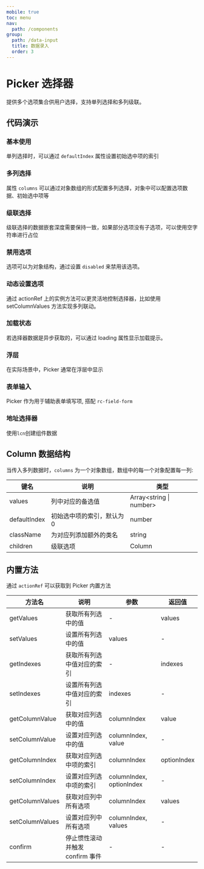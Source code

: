 ```yaml
---
mobile: true
toc: menu
nav:
  path: /components
group:
  path: /data-input
  title: 数据录入
  order: 3
---
```


# Picker 选择器

提供多个选项集合供用户选择，支持单列选择和多列级联。

## 代码演示


### 基本使用

单列选择时，可以通过 `defaultIndex` 属性设置初始选中项的索引

<code src="./demo/demo1.tsx"></code>


### 多列选择

属性 `columns` 可以通过对象数组的形式配置多列选择，对象中可以配置选项数据、初始选中项等

<code src="./demo/demo2.tsx"></code>

### 级联选择

级联选择的数据嵌套深度需要保持一致，如果部分选项没有子选项，可以使用空字符串进行占位


<code src="./demo/demo3.tsx"></code>

### 禁用选项

选项可以为对象结构，通过设置 `disabled` 来禁用该选项。

<code src="./demo/demo4.tsx"></code>

### 动态设置选项

通过 actionRef 上的实例方法可以更灵活地控制选择器，比如使用 setColumnValues 方法实现多列联动。

<code src="./demo/demo5.tsx"></code>

### 加载状态

若选择器数据是异步获取的，可以通过 loading 属性显示加载提示。

<code src="./demo/demo6.tsx"></code>

### 浮层

在实际场景中，Picker 通常在浮层中显示

<code src="./demo/demo7.tsx"></code>

### 表单输入

Picker 作为用于辅助表单填写项, 搭配 `rc-field-form`

<code src="./demo/demo9.tsx"></code>

### 地址选择器

使用`lcn`创建组件数据

<code src="./demo/demo8.tsx"></code>

<API src="./Picker.tsx" props="actionRef|columns|title|subTitle|confirmText|cancelText|textKey|childrenKey|loading|readOnly|showNavbar|navbarPosition|defaultIndex|itemHeight|visibleItemCount|visible|swipeDuration|onChange|onConfirm"></API>



## Column 数据结构

当传入多列数据时，`columns` 为一个对象数组，数组中的每一个对象配置每一列:

| 键名 | 说明 |	类型
| --- | --- | ---
| values | 列中对应的备选值 | Array<string \| number>
| defaultIndex | 初始选中项的索引，默认为 0 | number
| className | 为对应列添加额外的类名 | string
| children | 级联选项 | Column

## 内置方法

通过 `actionRef` 可以获取到 Picker 内置方法

| 方法名 |	说明 |	参数 |	返回值
| --- | --- | --- | ---
| getValues	| 获取所有列选中的值 |	-	| values
| setValues	| 设置所有列选中的值 |	values	| -
| getIndexes	| 获取所有列选中值对应的索引 |	-	| indexes
| setIndexes	| 设置所有列选中值对应的索引 |	indexes	| -
| getColumnValue	| 获取对应列选中的值 |	columnIndex	| value
| setColumnValue	| 设置对应列选中的值 |	columnIndex, value	| -
| getColumnIndex	| 获取对应列选中项的索引 |	columnIndex	| optionIndex
| setColumnIndex	| 设置对应列选中项的索引 |	columnIndex, optionIndex	| -
| getColumnValues	| 获取对应列中所有选项 |	columnIndex	| values
| setColumnValues	| 设置对应列中所有选项 |	columnIndex, values	| -
| confirm	| 停止惯性滚动并触发 confirm 事件 |	-	| -

